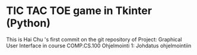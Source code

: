 # TIC TAC TOE game in Tkinter (Python)

This is Hai Chu 's first commit on the git repository of Project: Graphical User Interface in course COMP.CS.100 Ohjelmointi 1: Johdatus ohjelmointiin

